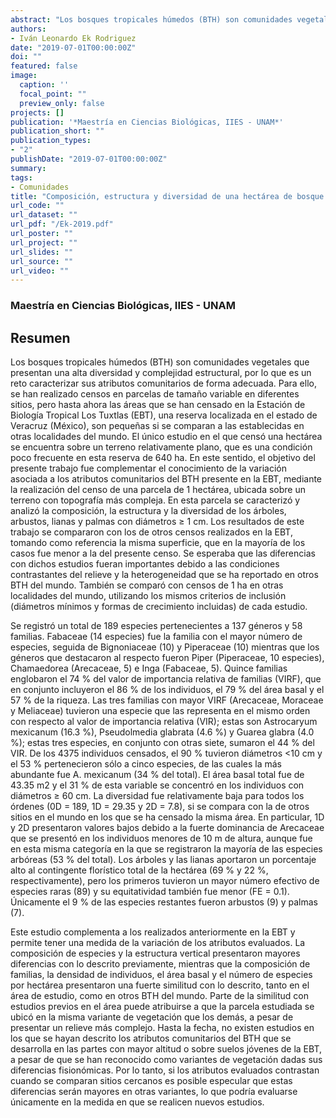```yaml
---
abstract: "Los bosques tropicales húmedos (BTH) son comunidades vegetales que presentan una alta diversidad y complejidad estructural, por lo que es un reto caracterizar sus atributos comunitarios de forma adecuada. Para ello, se han realizado censos en parcelas de tamaño variable en diferentes sitios, pero hasta ahora las áreas que se han censado en la Estación de Biología Tropical Los Tuxtlas (EBT), una reserva localizada en el estado de Veracruz (México), son pequeñas si se comparan a las establecidas en otras localidades del mundo. El único estudio en el que censó una hectárea se encuentra sobre un terreno relativamente plano, que es una condición poco frecuente en esta reserva de 640 ha. En este sentido, el objetivo del presente trabajo fue complementar el conocimiento de la variación asociada a los atributos comunitarios del BTH presente en la EBT, mediante la realización del censo de una parcela de 1 hectárea, ubicada sobre un terreno con topografía más compleja. En esta parcela se caracterizó y analizó la composición, la estructura y la diversidad de los árboles, arbustos, lianas y palmas con diámetros ≥ 1 cm. Los resultados de este trabajo se compararon con los de otros censos realizados en la EBT, tomando como referencia la misma superficie, que en la mayoría de los casos fue menor a la del presente censo. Se esperaba que las diferencias con dichos estudios fueran importantes debido a las condiciones contrastantes del relieve y la heterogeneidad que se ha reportado en otros BTH del mundo. También se comparó con censos de 1 ha en otras localidades del mundo, utilizando los mismos criterios de inclusión (diámetros mínimos y formas de crecimiento incluidas) de cada estudio. "
authors:
- Iván Leonardo Ek Rodriguez
date: "2019-07-01T00:00:00Z"
doi: ""
featured: false
image:
  caption: ''
  focal_point: ""
  preview_only: false
projects: []
publication: '*Maestría en Ciencias Biológicas, IIES - UNAM*'
publication_short: ""
publication_types:
- "2"
publishDate: "2019-07-01T00:00:00Z"
summary: 
tags:
- Comunidades
title: "Composición, estructura y diversidad de una hectárea de bosque tropical húmedo en la estación de biología tropical los Tuxtlas, Veracruz, México"
url_code: ""
url_dataset: ""
url_pdf: "/Ek-2019.pdf"
url_poster: ""
url_project: ""
url_slides: ""
url_source: ""
url_video: ""
---
```

### Maestría en Ciencias Biológicas, IIES - UNAM

## Resumen

Los bosques tropicales húmedos (BTH) son comunidades vegetales que presentan una alta diversidad y complejidad estructural, por lo que es un reto caracterizar sus atributos comunitarios de forma adecuada. Para ello, se han realizado censos en parcelas de tamaño variable en diferentes sitios, pero hasta ahora las áreas que se han censado en la Estación de Biología Tropical Los Tuxtlas (EBT), una reserva localizada en el estado de Veracruz (México), son pequeñas si se comparan a las establecidas en otras localidades del mundo. El único estudio en el que censó una hectárea se encuentra sobre un terreno relativamente plano, que es una condición poco frecuente en esta reserva de 640 ha. En este sentido, el objetivo del presente trabajo fue complementar el conocimiento de la variación asociada a los atributos comunitarios del BTH presente en la EBT, mediante la realización del censo de una parcela de 1 hectárea, ubicada sobre un terreno con topografía más compleja. En esta parcela se caracterizó y analizó la composición, la estructura y la diversidad de los árboles, arbustos, lianas y palmas con diámetros ≥ 1 cm. Los resultados de este trabajo se compararon con los de otros censos realizados en la EBT, tomando como referencia la misma superficie, que en la mayoría de los casos fue menor a la del presente censo. Se esperaba que las diferencias con dichos estudios fueran importantes debido a las condiciones contrastantes del relieve y la heterogeneidad que se ha reportado en otros BTH del mundo. También se comparó con censos de 1 ha en otras localidades del mundo, utilizando los mismos criterios de inclusión (diámetros mínimos y formas de crecimiento incluidas) de cada estudio. 

Se registró un total de 189 especies pertenecientes a 137 géneros y 58 familias. Fabaceae (14 especies) fue la familia con el mayor número de especies, seguida de Bignoniaceae (10) y Piperaceae (10) mientras que los géneros que destacaron al respecto fueron Piper (Piperaceae, 10 especies), Chamaedorea (Arecaceae, 5) e Inga (Fabaceae, 5). Quince familias englobaron el 74 % del valor de importancia relativa de familias (VIRF), que en conjunto incluyeron el 86 % de los individuos, el 79 % del área basal y el 57 % de la riqueza. Las tres familias con mayor VIRF (Arecaceae, Moraceae y Meliaceae) tuvieron una especie que las representa en el mismo orden con respecto al valor de importancia relativa (VIR); estas son Astrocaryum mexicanum (16.3 %), Pseudolmedia glabrata (4.6 %) y Guarea glabra (4.0 %); estas tres especies, en conjunto con otras siete, sumaron el 44 % del VIR. De los 4375 individuos censados, el 90 % tuvieron diámetros <10 cm y el 53 % pertenecieron sólo a cinco especies, de las cuales la más abundante fue A. mexicanum (34 % del total). El área basal total fue de 43.35 m2 y el 31 % de esta variable se concentró en los individuos con diámetros ≥ 60 cm. La diversidad fue relativamente baja para todos los órdenes (0D = 189, 1D = 29.35 y 2D = 7.8), si se compara con la de otros sitios en el mundo en los que se ha censado la misma área. En particular, 1D y 2D presentaron valores bajos debido a la fuerte dominancia de Arecaceae que se presentó en los individuos menores de 10 m de altura, aunque fue en esta misma categoría en la que se registraron la mayoría de las especies arbóreas (53 % del total). Los árboles y las lianas aportaron un porcentaje alto al contingente florístico total de la hectárea (69 % y 22 %, respectivamente), pero los primeros tuvieron un mayor número efectivo de especies raras (89) y su equitatividad también fue menor (FE = 0.1). Únicamente el 9 % de las especies restantes fueron arbustos (9) y palmas (7).

Este estudio complementa a los realizados anteriormente en la EBT y permite tener una medida de la variación de los atributos evaluados. La composición de especies y la estructura vertical presentaron mayores diferencias con lo descrito previamente, mientras que la composición de familias, la densidad de individuos, el área basal y el número de especies por hectárea presentaron una fuerte similitud con lo descrito, tanto en el área de estudio, como en otros BTH del mundo. Parte de la similitud con estudios previos en el área puede atribuirse a que la parcela estudiada se ubicó en la misma variante de vegetación que los demás, a pesar de presentar un relieve más complejo. Hasta la fecha, no existen estudios en los que se hayan descrito los atributos comunitarios del BTH que se desarrolla en las partes con mayor altitud o sobre suelos jóvenes de la EBT, a pesar de que se han reconocido como variantes de vegetación dadas sus diferencias fisionómicas. Por lo tanto, si los atributos evaluados contrastan cuando se comparan sitios cercanos es posible especular que estas diferencias serán mayores en otras variantes, lo que podría evaluarse únicamente en la medida en que se realicen nuevos estudios.
